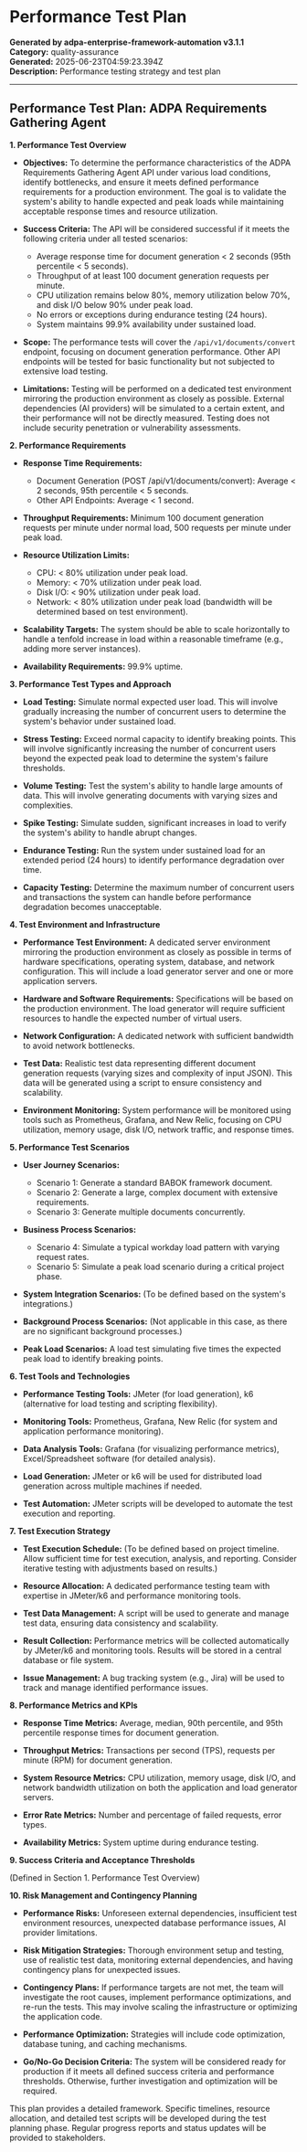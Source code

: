 # Performance Test Plan

**Generated by adpa-enterprise-framework-automation v3.1.1**  
**Category:** quality-assurance  
**Generated:** 2025-06-23T04:59:23.394Z  
**Description:** Performance testing strategy and test plan

---

## Performance Test Plan: ADPA Requirements Gathering Agent

**1. Performance Test Overview**

* **Objectives:**  To determine the performance characteristics of the ADPA Requirements Gathering Agent API under various load conditions, identify bottlenecks, and ensure it meets defined performance requirements for a production environment.  The goal is to validate the system's ability to handle expected and peak loads while maintaining acceptable response times and resource utilization.

* **Success Criteria:**  The API will be considered successful if it meets the following criteria under all tested scenarios:
    * Average response time for document generation < 2 seconds (95th percentile < 5 seconds).
    * Throughput of at least 100 document generation requests per minute.
    * CPU utilization remains below 80%, memory utilization below 70%, and disk I/O below 90% under peak load.
    * No errors or exceptions during endurance testing (24 hours).
    * System maintains 99.9% availability under sustained load.

* **Scope:** The performance tests will cover the `/api/v1/documents/convert` endpoint, focusing on document generation performance.  Other API endpoints will be tested for basic functionality but not subjected to extensive load testing.

* **Limitations:** Testing will be performed on a dedicated test environment mirroring the production environment as closely as possible.  External dependencies (AI providers) will be simulated to a certain extent, and their performance will not be directly measured.  Testing does not include security penetration or vulnerability assessments.


**2. Performance Requirements**

* **Response Time Requirements:**
    * Document Generation (POST /api/v1/documents/convert):  Average < 2 seconds, 95th percentile < 5 seconds.
    * Other API Endpoints:  Average < 1 second.

* **Throughput Requirements:**  Minimum 100 document generation requests per minute under normal load, 500 requests per minute under peak load.

* **Resource Utilization Limits:**
    * CPU:  < 80% utilization under peak load.
    * Memory: < 70% utilization under peak load.
    * Disk I/O: < 90% utilization under peak load.
    * Network:  < 80% utilization under peak load (bandwidth will be determined based on test environment).

* **Scalability Targets:**  The system should be able to scale horizontally to handle a tenfold increase in load within a reasonable timeframe (e.g., adding more server instances).

* **Availability Requirements:**  99.9% uptime.


**3. Performance Test Types and Approach**

* **Load Testing:** Simulate normal expected user load.  This will involve gradually increasing the number of concurrent users to determine the system's behavior under sustained load.

* **Stress Testing:** Exceed normal capacity to identify breaking points.  This will involve significantly increasing the number of concurrent users beyond the expected peak load to determine the system's failure thresholds.

* **Volume Testing:** Test the system's ability to handle large amounts of data.  This will involve generating documents with varying sizes and complexities.

* **Spike Testing:** Simulate sudden, significant increases in load to verify the system's ability to handle abrupt changes.

* **Endurance Testing:**  Run the system under sustained load for an extended period (24 hours) to identify performance degradation over time.

* **Capacity Testing:** Determine the maximum number of concurrent users and transactions the system can handle before performance degradation becomes unacceptable.


**4. Test Environment and Infrastructure**

* **Performance Test Environment:**  A dedicated server environment mirroring the production environment as closely as possible in terms of hardware specifications, operating system, database, and network configuration.  This will include a load generator server and one or more application servers.

* **Hardware and Software Requirements:**  Specifications will be based on the production environment.  The load generator will require sufficient resources to handle the expected number of virtual users.

* **Network Configuration:**  A dedicated network with sufficient bandwidth to avoid network bottlenecks.

* **Test Data:**  Realistic test data representing different document generation requests (varying sizes and complexity of input JSON).  This data will be generated using a script to ensure consistency and scalability.

* **Environment Monitoring:**  System performance will be monitored using tools such as Prometheus, Grafana, and New Relic, focusing on CPU utilization, memory usage, disk I/O, network traffic, and response times.


**5. Performance Test Scenarios**

* **User Journey Scenarios:**
    * Scenario 1:  Generate a standard BABOK framework document.
    * Scenario 2: Generate a large, complex document with extensive requirements.
    * Scenario 3: Generate multiple documents concurrently.

* **Business Process Scenarios:**
    * Scenario 4: Simulate a typical workday load pattern with varying request rates.
    * Scenario 5: Simulate a peak load scenario during a critical project phase.

* **System Integration Scenarios:**  (To be defined based on the system's integrations.)

* **Background Process Scenarios:**  (Not applicable in this case, as there are no significant background processes.)

* **Peak Load Scenarios:**  A load test simulating five times the expected peak load to identify breaking points.


**6. Test Tools and Technologies**

* **Performance Testing Tools:**  JMeter (for load generation), k6 (alternative for load testing and scripting flexibility).

* **Monitoring Tools:**  Prometheus, Grafana, New Relic (for system and application performance monitoring).

* **Data Analysis Tools:**  Grafana (for visualizing performance metrics), Excel/Spreadsheet software (for detailed analysis).

* **Load Generation:**  JMeter or k6 will be used for distributed load generation across multiple machines if needed.

* **Test Automation:**  JMeter scripts will be developed to automate the test execution and reporting.


**7. Test Execution Strategy**

* **Test Execution Schedule:** (To be defined based on project timeline.  Allow sufficient time for test execution, analysis, and reporting.  Consider iterative testing with adjustments based on results.)

* **Resource Allocation:**  A dedicated performance testing team with expertise in JMeter/k6 and performance monitoring tools.

* **Test Data Management:**  A script will be used to generate and manage test data, ensuring data consistency and scalability.

* **Result Collection:**  Performance metrics will be collected automatically by JMeter/k6 and monitoring tools.  Results will be stored in a central database or file system.

* **Issue Management:**  A bug tracking system (e.g., Jira) will be used to track and manage identified performance issues.


**8. Performance Metrics and KPIs**

* **Response Time Metrics:**  Average, median, 90th percentile, and 95th percentile response times for document generation.

* **Throughput Metrics:**  Transactions per second (TPS), requests per minute (RPM) for document generation.

* **System Resource Metrics:**  CPU utilization, memory usage, disk I/O, and network bandwidth utilization on both the application and load generator servers.

* **Error Rate Metrics:**  Number and percentage of failed requests, error types.

* **Availability Metrics:**  System uptime during endurance testing.


**9. Success Criteria and Acceptance Thresholds**

(Defined in Section 1. Performance Test Overview)


**10. Risk Management and Contingency Planning**

* **Performance Risks:**  Unforeseen external dependencies, insufficient test environment resources, unexpected database performance issues, AI provider limitations.

* **Risk Mitigation Strategies:**  Thorough environment setup and testing, use of realistic test data, monitoring external dependencies, and having contingency plans for unexpected issues.

* **Contingency Plans:**  If performance targets are not met, the team will investigate the root causes, implement performance optimizations, and re-run the tests.  This may involve scaling the infrastructure or optimizing the application code.

* **Performance Optimization:**  Strategies will include code optimization, database tuning, and caching mechanisms.

* **Go/No-Go Decision Criteria:**  The system will be considered ready for production if it meets all defined success criteria and performance thresholds.  Otherwise, further investigation and optimization will be required.


This plan provides a detailed framework. Specific timelines, resource allocation, and detailed test scripts will be developed during the test planning phase.  Regular progress reports and status updates will be provided to stakeholders.
